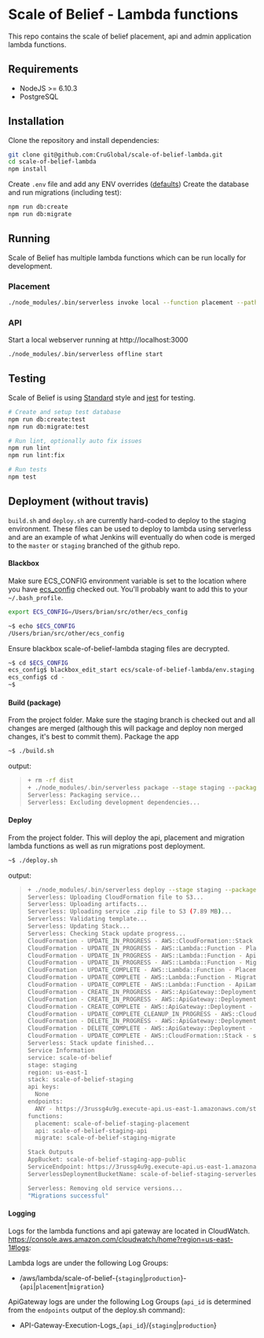 # Scale of Belief - Lambda functions

This repo contains the scale of belief placement, api and admin application lambda functions.

## Requirements
* NodeJS >= 6.10.3
* PostgreSQL

## Installation
Clone the repository and install dependencies:
```bash
git clone git@github.com:CruGlobal/scale-of-belief-lambda.git
cd scale-of-belief-lambda
npm install
```

Create `.env` file and add any ENV overrides ([defaults](https://github.com/CruGlobal/scale-of-belief-lambda/blob/master/config/environment.js))
Create the database and run migrations (including test):
```bash
npm run db:create
npm run db:migrate
```

## Running
Scale of Belief has multiple lambda functions which can be run locally for development.

### Placement
```bash
./node_modules/.bin/serverless invoke local --function placement --path {path/to/event.js}
```

### API
Start a local webserver running at http://localhost:3000
```bash
./node_modules/.bin/serverless offline start
```


## Testing

Scale of Belief is using [Standard](https://standardjs.com/) style and [jest](https://facebook.github.io/jest/docs/en/getting-started.html) for testing.
```bash
# Create and setup test database
npm run db:create:test
npm run db:migrate:test

# Run lint, optionally auto fix issues
npm run lint
npm run lint:fix

# Run tests
npm test
```

## Deployment (without travis)

`build.sh` and `deploy.sh` are currently hard-coded to deploy to the staging environment. These files can be used to
deploy to lambda using serverless and are an example of what Jenkins will eventually do when code is merged to the
`master` or `staging` branched of the github repo.

#### Blackbox
Make sure ECS_CONFIG environment variable is set to the location where you have [ecs_config](https://github.com/CruGlobal/ecs_config) checked out. You'll
probably want to add this to your `~/.bash_profile`.
```bash
export ECS_CONFIG=/Users/brian/src/other/ecs_config
```
```bash
~$ echo $ECS_CONFIG
/Users/brian/src/other/ecs_config
```

Ensure blackbox scale-of-belief-lambda staging files are decrypted.
```bash
~$ cd $ECS_CONFIG
ecs_config$ blackbox_edit_start ecs/scale-of-belief-lambda/env.staging.gpg
ecs_config$ cd -
~$
```

#### Build (package)
From the project folder. Make sure the staging branch is checked out and all changes are merged (although this will
package and deploy non merged changes, it's best to commit them).
Package the app
```bash
~$ ./build.sh
```
output:
> ```bash
> + rm -rf dist
> + ./node_modules/.bin/serverless package --stage staging --package dist/staging-0 --verbose
> Serverless: Packaging service...
> Serverless: Excluding development dependencies...
> ```

#### Deploy
From the project folder. This will deploy the api, placement and migration lambda functions as well as run migrations
post deployment.
```bash
~$ ./deploy.sh
```
output:
> ```bash
> + ./node_modules/.bin/serverless deploy --stage staging --package dist/staging-0 --verbose
> Serverless: Uploading CloudFormation file to S3...
> Serverless: Uploading artifacts...
> Serverless: Uploading service .zip file to S3 (7.89 MB)...
> Serverless: Validating template...
> Serverless: Updating Stack...
> Serverless: Checking Stack update progress...
> CloudFormation - UPDATE_IN_PROGRESS - AWS::CloudFormation::Stack - scale-of-belief-staging
> CloudFormation - UPDATE_IN_PROGRESS - AWS::Lambda::Function - PlacementLambdaFunction
> CloudFormation - UPDATE_IN_PROGRESS - AWS::Lambda::Function - ApiLambdaFunction
> CloudFormation - UPDATE_IN_PROGRESS - AWS::Lambda::Function - MigrateLambdaFunction
> CloudFormation - UPDATE_COMPLETE - AWS::Lambda::Function - PlacementLambdaFunction
> CloudFormation - UPDATE_COMPLETE - AWS::Lambda::Function - MigrateLambdaFunction
> CloudFormation - UPDATE_COMPLETE - AWS::Lambda::Function - ApiLambdaFunction
> CloudFormation - CREATE_IN_PROGRESS - AWS::ApiGateway::Deployment - ApiGatewayDeployment1523380040023
> CloudFormation - CREATE_IN_PROGRESS - AWS::ApiGateway::Deployment - ApiGatewayDeployment1523380040023
> CloudFormation - CREATE_COMPLETE - AWS::ApiGateway::Deployment - ApiGatewayDeployment1523380040023
> CloudFormation - UPDATE_COMPLETE_CLEANUP_IN_PROGRESS - AWS::CloudFormation::Stack - scale-of-belief-staging
> CloudFormation - DELETE_IN_PROGRESS - AWS::ApiGateway::Deployment - ApiGatewayDeployment1522956184493
> CloudFormation - DELETE_COMPLETE - AWS::ApiGateway::Deployment - ApiGatewayDeployment1522956184493
> CloudFormation - UPDATE_COMPLETE - AWS::CloudFormation::Stack - scale-of-belief-staging
> Serverless: Stack update finished...
> Service Information
> service: scale-of-belief
> stage: staging
> region: us-east-1
> stack: scale-of-belief-staging
> api keys:
>   None
> endpoints:
>   ANY - https://3russg4u9g.execute-api.us-east-1.amazonaws.com/staging/api/{any+}
> functions:
>   placement: scale-of-belief-staging-placement
>   api: scale-of-belief-staging-api
>   migrate: scale-of-belief-staging-migrate
>
> Stack Outputs
> AppBucket: scale-of-belief-staging-app-public
> ServiceEndpoint: https://3russg4u9g.execute-api.us-east-1.amazonaws.com/staging
> ServerlessDeploymentBucketName: scale-of-belief-staging-serverlessdeploymentbucke-5qt7pt0ytthf
>
> Serverless: Removing old service versions...
> "Migrations successful"
> ```

#### Logging
Logs for the lambda functions and api gateway are located in CloudWatch.
https://console.aws.amazon.com/cloudwatch/home?region=us-east-1#logs:

Lambda logs are under the following Log Groups:
* /aws/lambda/scale-of-belief-{`staging`|`production`}-{`api`|`placement`|`migration`}

ApiGateway logs are under the following Log Groups (`api_id` is determined from the `endpoints` output of the deploy.sh command):
* API-Gateway-Execution-Logs_{`api_id`}/{`staging`|`production`}
